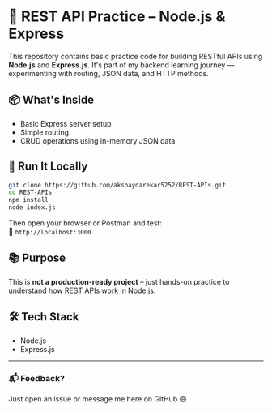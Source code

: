 # 🧪 REST API Practice – Node.js & Express




This repository contains basic practice code for building RESTful APIs using **Node.js** and **Express.js**. It's part of my backend learning journey — experimenting with routing, JSON data, and HTTP methods.

## 📦 What's Inside

- Basic Express server setup
- Simple routing
- CRUD operations using in-memory JSON data

## 🚀 Run It Locally

```bash
git clone https://github.com/akshaydarekar5252/REST-APIs.git
cd REST-APIs
npm install
node index.js
```

Then open your browser or Postman and test:  
📍 `http://localhost:3000`

## 📚 Purpose

This is **not a production-ready project** – just hands-on practice to understand how REST APIs work in Node.js.

## 🛠️ Tech Stack

- Node.js
- Express.js

---

### 📬 Feedback?

Just open an issue or message me here on GitHub 😄

